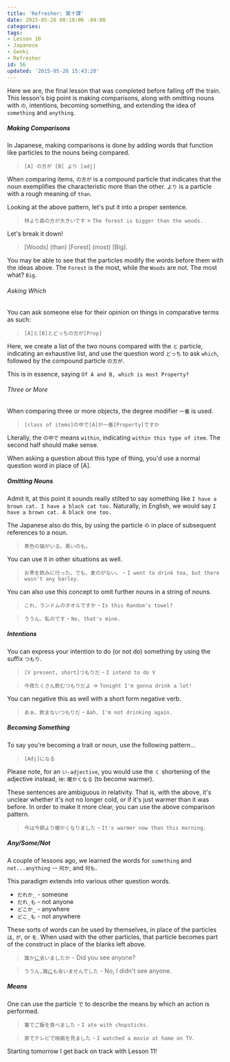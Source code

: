 ```yaml
---
title: 'Refresher: 第十課'
date: 2015-05-26 08:19:06 -04:00
categories:
tags:
- Lesson 10
- Japanese
- Genki
- Refresher
id: 56
updated: '2015-05-26 15:43:20'
---
```


Here we are, the final lesson that was completed before falling off the train. This lesson's big point is making comparisons, along with omitting nouns with `の`, intentions, becoming something, and extending the idea of `something` and `anything`.

##### Making Comparisons

In Japanese, making comparisons is done by adding words that function like particles to the nouns being compared.

> `[A] の方が [B] より [adj]`

When comparing items, `の方が` is a compound particle that indicates that the noun exemplifies the characteristic more than the other. `より` is a particle with a rough meaning of `than`.

Looking at the above pattern, let's put it into a proper sentence.

> `林より森の方が大きいです` > `The forest is bigger than the woods.`

Let's break it down!

> [Woods] (than) [Forest] (most) [Big].

You may be able to see that the particles modify the words before them with the ideas above. The `Forest` is the most, while the `Woods` are not. The most what? `Big`.

###### Asking Which

You can ask someone else for their opinion on things in comparative terms as such:

> `[A]と[B]とどっちの方が[Prop]`

Here, we create a list of the two nouns compared with the `と` particle, indicating an exhaustive list, and use the question word `どっち` to ask `which`, followed by the compound particle `の方が`.

This is in essence, saying `Of A and B, which is most Property?`

###### Three or More

When comparing three or more objects, the degree modifier `一番` is used.

> `[class of items]の中で[A]が一番[Property]ですか`

Literally, the `の中で` means `within`, indicating `within this type of item`. The second half should make sense.

When asking a question about this type of thing, you'd use a normal question word in place of [A].

##### Omitting Nouns

Admit it, at this point it sounds really stilted to say something like `I have a brown cat. I have a black cat too.` Naturally, in English, we would say `I have a brown cat. A black one too.`

The Japanese also do this, by using the particle `の` in place of subsequent references to a noun.

> `茶色の猫がいる。黒いのも。`

You can use it in other situations as well.

> `お茶を飲みに行った、でも、麦のがない。` - `I went to drink tea, but there wasn't any barley.`

You can also use this concept to omit further nouns in a string of nouns.

> `これ、ランドムのタオルですか` - `Is this Random's towel?`

>  `ううん、私のです` - `No, that's mine.`

##### Intentions

You can express your intention to do (or not do) something by using the suffix `つもり`.

> `[V present, short]つもりだ` - `I intend to do V`

> `今夜たくさん飲むつもりだよ` -> `Tonight I'm gonna drink a lot!`

You can negative this as well with a short form negative verb.

> `あぁ、飲まないつもりだ` - `Aah, I'm not drinking again.`

##### Becoming Something

To say you're becoming a trait or noun, use the following pattern...

> `[Adj]になる`

Please note, for an `い-adjective`, you would use the `く` shortening of the adjective instead, ie: `暖かくなる` (to become warmer).

These sentences are ambiguous in relativity. That is, with the above, it's unclear whether it's not no longer cold, or if it's just warmer than it was before. In order to make it more clear, you can use the above comparison pattern.

> `今は今朝より暖かくなりました` - `It's warmer now than this morning.`

##### Any/Some/Not

A couple of lessons ago, we learned the words for `something` and `not...anything` -- `何か`, and `何も`.

This paradigm extends into various other question words.

- `だれか_` - someone
- `だれ_も` - not anyone
- `どこか_` - anywhere
- `どこ_も` - not anywhere

These sorts of words can be used by themselves, in place of the particles `は`, `が`, or `を`. When used with the other particles, that particle becomes part of the construct in place of the blanks left above.

> `誰か`<u>`に`</u>`会いましたか` - Did you see anyone?

> `ううん,誰`<u>`に`</u>`も会いませんでした` - No, I didn't see anyone.

##### Means

One can use the particle `で` to describe the means by which an action is performed.

> `箸でご飯を食べました` - `I ate with chopsticks.`

> `家でテレビで映画を見ました` - `I watched a movie at home on TV`.

Starting tomorrow I get back on track with Lesson 11!

